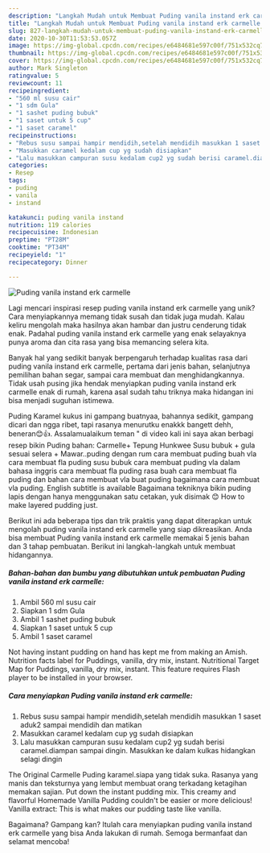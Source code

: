 ```yaml
---
description: "Langkah Mudah untuk Membuat Puding vanila instand erk carmelle Anti Gagal"
title: "Langkah Mudah untuk Membuat Puding vanila instand erk carmelle Anti Gagal"
slug: 827-langkah-mudah-untuk-membuat-puding-vanila-instand-erk-carmelle-anti-gagal
date: 2020-10-30T11:53:53.057Z
image: https://img-global.cpcdn.com/recipes/e6484681e597c00f/751x532cq70/puding-vanila-instand-erk-carmelle-foto-resep-utama.jpg
thumbnail: https://img-global.cpcdn.com/recipes/e6484681e597c00f/751x532cq70/puding-vanila-instand-erk-carmelle-foto-resep-utama.jpg
cover: https://img-global.cpcdn.com/recipes/e6484681e597c00f/751x532cq70/puding-vanila-instand-erk-carmelle-foto-resep-utama.jpg
author: Mark Singleton
ratingvalue: 5
reviewcount: 11
recipeingredient:
- "560 ml susu cair"
- "1 sdm Gula"
- "1 sashet puding bubuk"
- "1 saset untuk 5 cup"
- "1 saset caramel"
recipeinstructions:
- "Rebus susu sampai hampir mendidih,setelah mendidih masukkan 1 saset aduk2 sampai mendidih dan matikan"
- "Masukkan caramel kedalam cup yg sudah disiapkan"
- "Lalu masukkan campuran susu kedalam cup2 yg sudah berisi caramel.diampan sampai dingin. Masukkan ke dalam kulkas hidangkan selagi dingin"
categories:
- Resep
tags:
- puding
- vanila
- instand

katakunci: puding vanila instand 
nutrition: 119 calories
recipecuisine: Indonesian
preptime: "PT28M"
cooktime: "PT34M"
recipeyield: "1"
recipecategory: Dinner

---
```



![Puding vanila instand erk carmelle](https://img-global.cpcdn.com/recipes/e6484681e597c00f/751x532cq70/puding-vanila-instand-erk-carmelle-foto-resep-utama.jpg)

Lagi mencari inspirasi resep puding vanila instand erk carmelle yang unik? Cara menyiapkannya memang tidak susah dan tidak juga mudah. Kalau keliru mengolah maka hasilnya akan hambar dan justru cenderung tidak enak. Padahal puding vanila instand erk carmelle yang enak selayaknya punya aroma dan cita rasa yang bisa memancing selera kita.

Banyak hal yang sedikit banyak berpengaruh terhadap kualitas rasa dari puding vanila instand erk carmelle, pertama dari jenis bahan, selanjutnya pemilihan bahan segar, sampai cara membuat dan menghidangkannya. Tidak usah pusing jika hendak menyiapkan puding vanila instand erk carmelle enak di rumah, karena asal sudah tahu triknya maka hidangan ini bisa menjadi suguhan istimewa.

Puding Karamel kukus ini gampang buatnyaa, bahannya sedikit, gampang dicari dan ngga ribet, tapi rasanya menurutku enakkk bangett dehh, beneran😊👍. Assalamualaikum teman &#34; di video kali ini saya akan berbagi resep bikin Puding bahan: Carmelle+ Tepung Hunkwee Susu bubuk + gula sesuai selera + Mawar..puding dengan rum cara membuat puding buah vla cara membuat fla puding susu bubuk cara membuat puding vla dalam bahasa inggris cara membuat fla puding rasa buah cara membuat fla puding dan bahan cara membuat vla buat puding bagaimana cara membuat vla puding. English subtitle is available Bagaimana tekniknya bikin puding lapis dengan hanya menggunakan satu cetakan, yuk disimak 😊 How to make layered pudding just.


Berikut ini ada beberapa tips dan trik praktis yang dapat diterapkan untuk mengolah puding vanila instand erk carmelle yang siap dikreasikan. Anda bisa membuat Puding vanila instand erk carmelle memakai 5 jenis bahan dan 3 tahap pembuatan. Berikut ini langkah-langkah untuk membuat hidangannya.

<!--inarticleads1-->

##### Bahan-bahan dan bumbu yang dibutuhkan untuk pembuatan Puding vanila instand erk carmelle:

1. Ambil 560 ml susu cair
1. Siapkan 1 sdm Gula
1. Ambil 1 sashet puding bubuk
1. Siapkan 1 saset untuk 5 cup
1. Ambil 1 saset caramel


Not having instant pudding on hand has kept me from making an Amish. Nutrition facts label for Puddings, vanilla, dry mix, instant. Nutritional Target Map for Puddings, vanilla, dry mix, instant. This feature requires Flash player to be installed in your browser. 

<!--inarticleads2-->

##### Cara menyiapkan Puding vanila instand erk carmelle:

1. Rebus susu sampai hampir mendidih,setelah mendidih masukkan 1 saset aduk2 sampai mendidih dan matikan
1. Masukkan caramel kedalam cup yg sudah disiapkan
1. Lalu masukkan campuran susu kedalam cup2 yg sudah berisi caramel.diampan sampai dingin. Masukkan ke dalam kulkas hidangkan selagi dingin


The Original Carmelle Puding karamel.siapa yang tidak suka. Rasanya yang manis dan teksturnya yang lembut membuat orang terkadang ketagihan memakan sajian. Put down the instant pudding mix. This creamy and flavorful Homemade Vanilla Pudding couldn&#39;t be easier or more delicious! Vanilla extract: This is what makes our pudding taste like vanilla. 

Bagaimana? Gampang kan? Itulah cara menyiapkan puding vanila instand erk carmelle yang bisa Anda lakukan di rumah. Semoga bermanfaat dan selamat mencoba!
